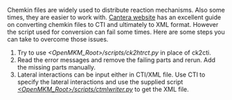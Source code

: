 Chemkin files are widely used to distribute reaction mechanisms. Also some
times, they are easier to work with. [Cantera website][cantera_docs] has an
excellent guide on converting chemkin files to CTI and ultimately to XML format. 
However the script used for conversion can fail some times. Here are some steps
you can take to overcome those issues.

1. Try to use *<OpenMKM_Root>/scripts/ck2htrct.py* in place of ck2cti.
2. Read the error messages and remove the failing parts and rerun.
   Add the missing parts manually. 
3. Lateral interactions can be input either in CTI/XML file. Use CTI to specify
   the lateral interactions and use the supplied script
   [*<OpenMKM_Root>/scripts/ctmlwriter.py*][ctml_writer] to get the XML file.

[cantera_docs]: https://cantera.org/tutorials/input-files.html
[ctml_writer]: https://github.com/VlachosGroup/openmkm/tree/master/scripts
